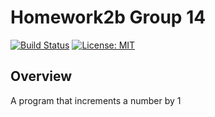 # Homework2b Group 14

[![Build Status](https://travis-ci.org/ConnorS1110/CSC510_Homework2b_Group14.png?branch=main)](https://travis-ci.org/ConnorS1110/CSC510_Homework2b_Group14)
[![License: MIT](https://img.shields.io/badge/License-MIT-yellow.svg)](https://opensource.org/licenses/MIT)

## Overview
A program that increments a number by 1
